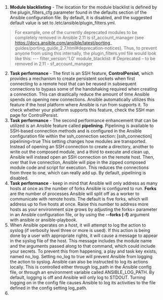 1. **Module blacklisting** - The location for the module blacklist is defined by the plugin_filters_cfg parameter found in the defaults section of the Ansible configuration file. By default, it is disabled, and the suggested default value is set to /etc/ansible/plugin_filters.yml.
 

> For example, one of the currently deprecated modules to be completely removed in Ansible 2.11 is sf_account_manager (see https://docs.ansible.com/ansible/latest/porting_ guides/porting_guide_2.7.html#deprecation-notices). Thus, to prevent anyone from using this internally, the plugin_filters.yml file would look like this: --- filter_version:'1.0' 
module_blacklist: 
\# Deprecated – to be removed in 2.11
	\- sf_account_manager

2. **Task performance** - The first is an SSH feature, **ControlPersist**, which provides a mechanism to create persistent sockets when first connecting to a remote host that can be reused in subsequent connections to bypass some of the handshaking required when creating a connection. This can drastically reduce the amount of time Ansible spends on opening new connections. Ansible automatically utilizes this feature if the host platform where Ansible is run from supports it. To check whether your platform supports this feature, check the SSH man page for ControlPersist.
3.  **Task performance** - The second performance enhancement that can be utilized is an Ansible feature called **pipelining**. Pipelining is available to SSH-based connection methods and is configured in the Ansible configuration file within the ssh_connection section: [ssh_connection] pipelining=true This setting changes how modules are transported. Instead of opening an SSH connection to create a directory, another to write out the composed module, and a third to execute and clean up, Ansible will instead open an SSH connection on the remote host. Then, over that live connection, Ansible will pipe in the zipped composed module code and script for execution. This reduces the connections from three to one, which can really add up. By default, pipelining is disabled.
4. **Task performance** - keep in mind that Ansible will only address as many hosts at once as the number of forks Ansible is configured to run. **Forks** are the number of processes Ansible will split off as a worker to communicate with remote hosts. The default is five forks, which will address up to five hosts at once. Raise this number to address more hosts as your environment size grows by adjusting the forks= parameter in an Ansible configuration file, or by using the **--forks (-f)** argument with ansible or ansible-playbook.
5. When Ansible operates on a host, it will attempt to log the action to syslog (if verbosity level three or more is used). If this action is being done by a user with appropriate rights, it will cause a message to appear in the syslog file of the host. This message includes the module name and the arguments passed along to that command, which could include your secrets. To prevent this from happening, a play and task key exists, named no_log. Setting no_log to true will prevent Ansible from logging the action to syslog. Ansible can also be instructed to log its actions locally. This is controlled either through log_path in the Ansible config file, or through an environment variable called ANSIBLE_LOG_PATH. By default, logging is off and Ansible will only log to STDOUT. Turning logging on in the config file causes Ansible to log its activities to the file defined in the config setting log_path.
6. 
<!--stackedit_data:
eyJoaXN0b3J5IjpbMTg3NDIyNzEyMywyMTA0MzU4MjgwLDE3OT
YzMzc0MDEsLTE0NTMwMzgzMzZdfQ==
-->
